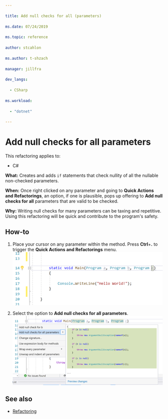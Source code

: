 ```yaml
--- 

title: Add null checks for all (parameters) 

ms.date: 07/24/2019 

ms.topic: reference 

author: stcahlon 

ms.author: t-shzach

manager: jillfra 

dev_langs: 

  - CSharp 

ms.workload:  

  - "dotnet" 

--- 
```


# Add null checks for all parameters 

 

This refactoring applies to: 

 

- C# 

 

**What:** Creates and adds `if` statements that check nullity of all the nullable non-checked parameters. 

 

**When:** Once right clicked on any parameter and going to **Quick Actions and Refactorings**, an option, if one is plausible, pops up offering to **Add null checks for all** parameters that are valid to be checked.

 

**Why:** Writing null checks for many parameters can be taxing and repetitive. Using this refactoring will be quick and contribute to the program's safety. 

 

## How-to 



1. Place your cursor on any parameter within the method. Press **Ctrl**+**.** to trigger the **Quick Actions and Refactorings** menu.
   ![Quick actions and refactorings](media/add-null-checks-for-all-parameters.png)

2. Select the option to **Add null checks for all parameters**. 
   ![Add null checks for all](media/add-null-checks-for-all.png.png)

 

## See also 

 

- [Refactoring](../refactoring-in-visual-studio.md) 
